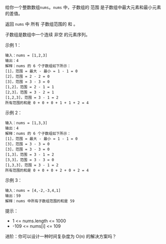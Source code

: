 给你一个整数数组`nums`。`nums` 中，子数组的 范围 是子数组中最大元素和最小元素的差值。

返回 `nums` 中 所有 子数组范围的 和 。

子数组是数组中一个连续 非空 的元素序列。



示例 1：

    输入：nums = [1,2,3]
    输出：4
    解释：nums 的 6 个子数组如下所示：
    [1]，范围 = 最大 - 最小 = 1 - 1 = 0
    [2]，范围 = 2 - 2 = 0
    [3]，范围 = 3 - 3 = 0
    [1,2]，范围 = 2 - 1 = 1
    [2,3]，范围 = 3 - 2 = 1
    [1,2,3]，范围 = 3 - 1 = 2
    所有范围的和是 0 + 0 + 0 + 1 + 1 + 2 = 4
示例 2：

    输入：nums = [1,3,3]
    输出：4
    解释：nums 的 6 个子数组如下所示：
    [1]，范围 = 最大 - 最小 = 1 - 1 = 0
    [3]，范围 = 3 - 3 = 0
    [3]，范围 = 3 - 3 = 0
    [1,3]，范围 = 3 - 1 = 2
    [3,3]，范围 = 3 - 3 = 0
    [1,3,3]，范围 = 3 - 1 = 2
    所有范围的和是 0 + 0 + 0 + 2 + 0 + 2 = 4
示例 3：

    输入：nums = [4,-2,-3,4,1]
    输出：59
    解释：nums 中所有子数组范围的和是 59


提示：

- 1 <= nums.length <= 1000
- -109 <= nums[i] <= 109


进阶：你可以设计一种时间复杂度为 O(n) 的解决方案吗？
